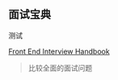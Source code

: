 #

## 面试宝典

<kbd>测试</kbd>

[Front End Interview Handbook](https://www.frontendinterviewhandbook.com/zh/)

> 比较全面的面试问题
